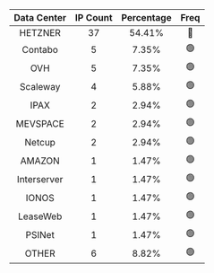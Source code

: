 | Data Center | IP Count | Percentage | Freq |
|:------------:|:--------:|:-----------:|:-----:|
| HETZNER | 37 | 54.41% | 🔴 |
| Contabo | 5 | 7.35% | 🟢 |
| OVH | 5 | 7.35% | 🟢 |
| Scaleway | 4 | 5.88% | 🟢 |
| IPAX | 2 | 2.94% | 🟢 |
| MEVSPACE | 2 | 2.94% | 🟢 |
| Netcup | 2 | 2.94% | 🟢 |
| AMAZON | 1 | 1.47% | 🟢 |
| Interserver | 1 | 1.47% | 🟢 |
| IONOS | 1 | 1.47% | 🟢 |
| LeaseWeb | 1 | 1.47% | 🟢 |
| PSINet | 1 | 1.47% | 🟢 |
| OTHER | 6 | 8.82% | 🟢 |